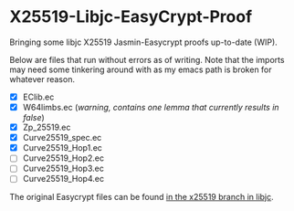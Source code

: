 # X25519-Libjc-EasyCrypt-Proof
Bringing some libjc X25519 Jasmin-Easycrypt proofs up-to-date (WIP).

Below are files that run without errors as of writing. Note that the imports may need some tinkering around with as my emacs path is broken for whatever reason.

- [X] EClib.ec 
- [X] W64limbs.ec (*warning, contains one lemma that currently results in false*)
- [X] Zp_25519.ec
- [X] Curve25519_spec.ec
- [X] Curve25519_Hop1.ec
- [ ] Curve25519_Hop2.ec
- [ ] Curve25519_Hop3.ec
- [ ] Curve25519_Hop4.ec

The original Easycrypt files can be found [in the x25519 branch in libjc](https://github.com/tfaoliveira/libjc/tree/x25519/proof/crypto_scalarmult/curve25519).
